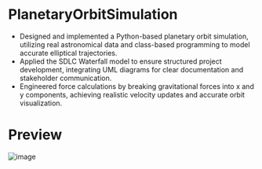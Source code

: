 # PlanetaryOrbitSimulation
- Designed and implemented a Python-based planetary orbit simulation, utilizing real astronomical data and class-based programming to model accurate elliptical trajectories.
- Applied the SDLC Waterfall model to ensure structured project development, integrating UML diagrams for clear documentation and stakeholder communication.
- Engineered force calculations by breaking gravitational forces into x and y components, achieving realistic velocity updates and accurate orbit visualization.

# Preview
![image](https://github.com/user-attachments/assets/ff8f58ab-e454-4294-9ec8-4886e179d4ba)

